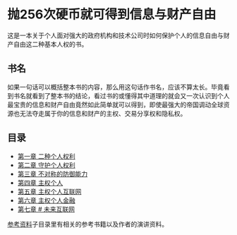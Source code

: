 # 抛256次硬币就可得到信息与财产自由

这是一本关于个人面对强大的政府机构和技术公司时如何保护个人的信息自由与财产自由这二种基本人权的书。

## 书名

如果一句话可以概括整本书的内容，那么用这句话作书名，应该不算太长。毕竟看到书名就看到了整本书的结论，看过书的或懂得其中道理的就会又一次认识到个人最宝贵的信息和财产自由竟然如此简单就可以得到，即使最强大的帝国调动全球资源也无法夺走属于你的信息和财产的主权、交易分享权和隐私权。

## 目录

- [第一章 二种个人权利](./content/ch1.md)
- [第二章 守护个人权利](./content/ch2.md)
- [第三章 不对称的防御能力](./content/ch3.md)
- [第四章 主权个人](./content/ch4.md)
- [第五章 主权个人互联网](./content/ch5.md)
- [第六章 主权个人金融](./content/ch6.md)
- [第七章 # 未来互联网](./content/ch7.md)

[参考资料](./reference/)子目录里有相关的参考书籍以及作者的演讲资料。
